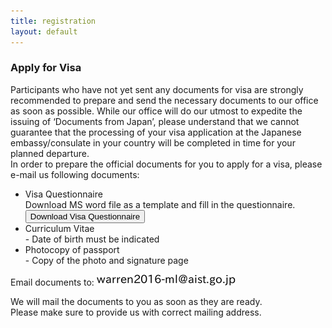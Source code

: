 ```yaml
---
title: registration
layout: default
---
```

<!-- MAIN CONTENT -->
<div id="main_content_wrap" class="outer">
  <section id="main_content" class="inner">

<h3>Apply for Visa</h3>
  <p>Participants who have not yet sent any documents for visa are strongly recommended to prepare and send the necessary documents to our office as soon as possible. While our office will do our utmost to expedite the issuing of ‘Documents from Japan’, please understand that we cannot guarantee that the processing of your visa application at the Japanese embassy/consulate in your country will be completed in time for your planned departure.<br>
  In order to prepare the official documents for you to apply for a visa, please e-mail us following documents:
  </p>
  <ul>
  <li>Visa Questionnaire<br>
  Download MS word file as a template and fill in the questionnaire.<br>
   <a href="{{site.url}}/images/Visa Questionnaire.docx"><input id="button_submit" class="button_submit" type="button" alt="submit" value="Download Visa Questionnaire"></a>
  </li>
  <li>Curriculum Vitae<br> 
  - Date of birth must be indicated
  </li>
  <li> Photocopy of passport<br>
  - Copy of the photo and signature page
  </li>
  </ul>
  <p>Email documents to: <img class="abstract" alt="warrenworkshop_email.png" src="../images/warrenworkshop_email.png" border="0">
  </p>
  <p>We will mail the documents to you as soon as they are ready.<br>
  Please make sure to provide us with correct mailing address. 
  </p>

  </section>
</div>
